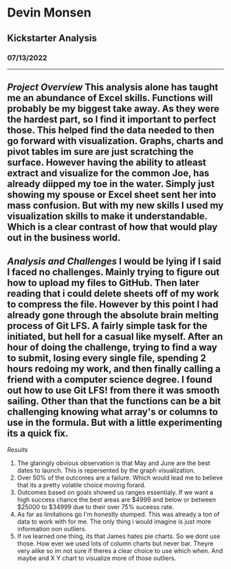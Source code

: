 # **Devin Monsen**
## **Kickstarter Analysis**
### 07/13/2022
---
*Project Overview*
This analysis alone has taught me an abundance of Excel skills. Functions will probably be my biggest take away. As they were the hardest part, so I find it important to perfect those. This helped find the data needed to then go forward with visualization. Graphs, charts and pivot tables im sure are just scratching the surface. However having the ability to atleast extract and visualize for the common Joe, has already diipped my toe in the water. Simply just showing my spouse or Excel sheet sent her into mass confusion. But with my new skills I used my visualization skills to make it understandable. Which is a clear contrast of how that would play out in the business world.
---
*Analysis and Challenges*
I would be lying if I said I faced no challenges. Mainly trying to figure out how to upload my files to GitHub. Then later reading that i could delete sheets off of my work to compress the file. However by this point I had already gone through the absolute brain melting process of Git LFS. A fairly simple task for the initiated, but hell for a casual like myself. After an hour of doing the challenge, trying to find a way to submit, losing every single file, spending 2 hours redoing my work, and then finally calling a friend with a computer science degree. I found out how to use Git LFS! from there it was smooth sailing. Other than that the functions can be a bit challenging knowing what array's or columns to use in the formula. But with a little experimenting its a quick fix.
---
*Results*
1. The glaringly obvious observation is that May and June are the best dates to launch. This is repersented by the graph visualization. 
2. Over 50% of the outcomes are a failure. Which would lead me to believe that its a pretty volatile choice moving forard.
3. Outcomes based on goals showed us ranges essentialy. If we want a high success chance the best areas are $4999 and below or between $25000 to $34999 due to their over 75% suceess rate.
4. As far as limitations go I'm honestly stumped. This was already a ton of data to work with for me. The only thing i would imagine is just more information oon outliers. 
5. If ive learned one thing, its that James hates pie charts. So we dont use those. How ever we used lots of column charts but never bar. Theyre very alike so im not sure if theres a clear choice to use which when. And maybe and X Y chart to visualize more of those outliers.
